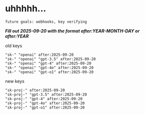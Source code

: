 # uhhhhh...

`future goals: webhooks, key verifying`



***Fill out 2025-09-20 with the format after:YEAR-MONTH-DAY or after:YEAR***

old keys
```
"sk-" "openai" after:2025-09-20
"sk-" "openai" "gpt-3.5" after:2025-09-20
"sk-" "openai" "gpt-4" after:2025-09-20
"sk-" "openai" "gpt-4o" after:2025-09-20
"sk-" "openai" "gpt-o1" after:2025-09-20
```

new keys
```
"sk-proj-" after:2025-09-20
"sk-proj-" "gpt-3.5" after:2025-09-20
"sk-proj-" "gpt-4" after:2025-09-20
"sk-proj-" "gpt-4o" after:2025-09-20
"sk-proj-" "gpt-o1" after:2025-09-20
```
